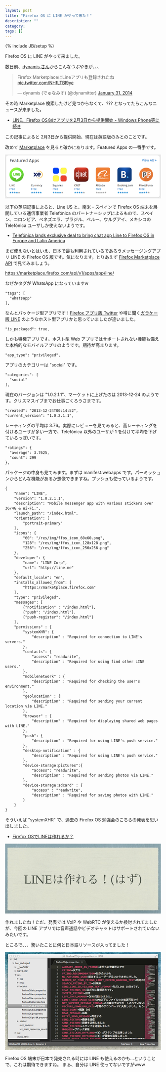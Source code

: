 ```yaml
---
layout: post
title: "Firefox OS に LINE がやって来た！"
description: ""
category: 
tags: []
---
```

{% include JB/setup %}

Firefox OS に LINE がやって来ました。
 
数日前、[dynamis さん](https://twitter.com/dynamitter)からこんなつぶやきが、、、

<blockquote class="twitter-tweet" data-partner="tweetdeck"><p>Firefox MarketplaceにLineアプリも登録されたね <a href="http://t.co/NHfLTBl9ye">pic.twitter.com/NHfLTBl9ye</a></p>&mdash; dynamis (でゅなみす) (@dynamitter) <a href="https://twitter.com/dynamitter/statuses/429099765255528448">January 31, 2014</a></blockquote>
<script async src="//platform.twitter.com/widgets.js" charset="utf-8"></script>

その時 Marketplace 検索したけど見つからなくて、??? となってたらこんなニュースが来ました。

- [LINE、Firefox OS向けアプリを2月3日から提供開始 - Windows Phone等に続き](http://news.mynavi.jp/news/2014/02/04/461/)
 
この記事によると 2月3日から提供開始、現在は英語版のみとのことです。

改めて [Marketplace](https://marketplace.firefox.com/) を見ると確かにあります。Featured Apps の一番手です。

![Featured Apps](/assets/posts/2014-02-06/featured.png)

以下の英語記事によると、Line US と、南米・スペインで Firefox OS 端末を展開している通信事業者 Telefónica のパートナーシップによるもので、スペイン、コロンビア、ベネズエラ、ブラジル、ペルー、ウルグアイ、メキシコの Telefónica ユーザしか使えないようです。

- [Telefónica lands exclusive deal to bring chat app Line to Firefox OS in Europe and Latin America](http://thenextweb.com/asia/2014/02/04/line-partners-telefonica-bring-message-app-firefox-os-devices-latin-america/)

まだ使えないとはいえ、日本で最も利用されているであろうメッセージングアプリ LINE の Firefox OS 版です。気になります。とりあえず [Firefox Marketplace API](https://firefox-marketplace-api.readthedocs.org/en/latest/) で見てみましょう。

<https://marketplace.firefox.com/api/v1/apps/app/line/>

なぜかタグが WhatsApp になっていますw

	"tags": [
	  "whatsapp"
	],

なんとパッケージ型アプリです！[Firefox アプリ版 Twitter](https://marketplace.firefox.com/app/twitter?src=all-popular) や噂に聞く[ガラケー版 LINE](http://diamond.jp/articles/-/38531) のようなホスト型アプリかと思っていましたが違いました。

	"is_packaged": true, 

しかも特権アプリです。ホスト型 Web アプリではサポートされない機能も備えた本格的なモバイルアプリのようです。期待が高まります。

	"app_type": "privileged",

アプリのカテゴリーは "social" です。

	"categories": [
	  "social"
	],
 
現在のバージョンは "1.0.2.1.1"、マーケットに上げたのは 2013-12-24 のようです。クリスマスイブまでお仕事ごくろうさまです。

	"created": "2013-12-24T00:14:52",
	"current_version": "1.0.2.1.1",

レーティングの平均は 3.76。実際にレビューを見てみると、高レーティングを付けるユーザが多い一方で、Telefónica 以外のユーザが 1 を付けて平均を下げているっぽいです。

	"ratings": {
	  "average": 3.7625,
	  "count": 299
	},

パッケージの中身も見てみます。まずは manifest.webapps です。パーミッションからどんな機能があるか想像できますね。プッシュも使っているようです。

<pre><code>{
    "name": "LINE",
    "version": "1.0.2.1.1",
    "description": "Mobile messenger app with various stickers over 3G/4G & Wi-Fi.",
    "launch_path": "/index.html",
    "orientation": [
        "portrait-primary"
    ],
    "icons": {
        "60": "/res/img/ffos_icon_60x60.png",
        "128": "/res/img/ffos_icon_128x128.png",
        "256": "/res/img/ffos_icon_256x256.png"
    },
    "developer": {
        "name": "LINE Corp",
        "url": "http://line.me"
    },
    "default_locale": "en",
    "installs_allowed_from": [
        "https://marketplace.firefox.com"
    ],
    "type": "privileged",
    "messages": [
        {"notification" : "/index.html"},
        {"push": "/index.html"},
        {"push-register": "/index.html"}
    ],
    "permissions" : {
        "systemXHR": {
            "description" : "Required for connection to LINE's servers."
        },
        "contacts": {
            "access": "readwrite",
            "description" : "Required for using find other LINE users."
        },
        "mobilenetwork" : {
            "description" : "Required for checking the user's environment."
        },
        "geolocation" : {
            "description" : "Required for sending your current location via LINE."
        },
        "browser" : {
            "description" : "Required for displaying shared web pages with LINE."
        },
        "push": {
            "description" : "Required for using LINE's push service."
        },
        "desktop-notification" : {
            "description" : "Required for using LINE's push service."
        },
        "device-storage:pictures":{
            "access": "readwrite",
            "description" : "Required for sending photos via LINE."
        },
        "device-storage:sdcard" : {
            "access" : "readwrite",
            "description" : "Required for saving photos with LINE."
        }
    }
}
</code></pre>

そういえば "systemXHR" で、過去の Firefox OS 勉強会のこちらの発表を思い出しました。 

- [Firefox OSでLINEは作れるか？](http://www.slideshare.net/bs_yagi/firefox-osline)

![You can make LINE](/assets/posts/2014-02-06/canmakeline.png)

作れましたね！ただ、発表では VoIP や WebRTC が使えるか検討されてましたが、今回の LINE アプリでは音声通話やビデオチャットはサポートされていないみたいです。

ところで、、、驚いたことに何と日本語リソースが入ってました！

![Ja resource](/assets/posts/2014-02-06/jaresource.png)

Firefox OS 端末が日本で発売される時には LINE も使えるのかも…ということで、これは期待できますね。
まぁ、自分は LINE 使ってないですがwww
